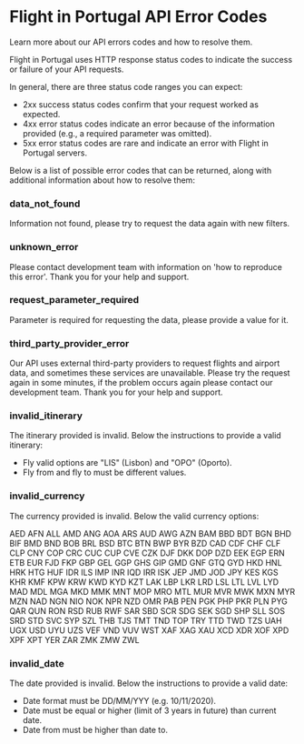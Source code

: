 # Flight in Portugal API Error Codes

Learn more about our API errors codes and how to resolve them.

Flight in Portugal uses HTTP response status codes to indicate the success or failure of your API requests.

In general, there are three status code ranges you can expect:

- 2xx success status codes confirm that your request worked as expected.
- 4xx error status codes indicate an error because of the information provided (e.g., a required parameter was omitted).
- 5xx error status codes are rare and indicate an error with Flight in Portugal servers.

Below is a list of possible error codes that can be returned, along with additional information about how to resolve them:

### data_not_found

Information not found, please try to request the data again with new filters. 

### unknown_error

Please contact development team with information on 'how to reproduce this error'. Thank you for your help and support.

### request_parameter_required

Parameter is required for requesting the data, please provide a value for it.

### third_party_provider_error

Our API uses external third-party providers to request flights and airport data, and sometimes these services are unavailable. Please try the request again in some minutes, if the problem occurs again please contact our development team. Thank you for your help and support.  

### invalid_itinerary

The itinerary provided is invalid. Below the instructions to provide a valid itinerary:
- Fly valid options are "LIS" (Lisbon) and "OPO" (Oporto).
- Fly from and fly to must be different values.

### invalid_currency

The currency provided is invalid. Below the valid currency options:

AED AFN ALL AMD ANG AOA ARS AUD AWG AZN BAM BBD BDT BGN BHD BIF BMD BND BOB BRL BSD BTC BTN BWP BYR BZD CAD CDF CHF CLF CLP CNY COP CRC CUC CUP CVE CZK DJF DKK DOP DZD EEK EGP ERN ETB EUR FJD FKP GBP GEL GGP GHS GIP GMD GNF GTQ GYD HKD HNL HRK HTG HUF IDR ILS IMP INR IQD IRR ISK JEP JMD JOD JPY KES KGS KHR KMF KPW KRW KWD KYD KZT LAK LBP LKR LRD LSL LTL LVL LYD MAD MDL MGA MKD MMK MNT MOP MRO MTL MUR MVR MWK MXN MYR MZN NAD NGN NIO NOK NPR NZD OMR PAB PEN PGK PHP PKR PLN PYG QAR QUN RON RSD RUB RWF SAR SBD SCR SDG SEK SGD SHP SLL SOS SRD STD SVC SYP SZL THB TJS TMT TND TOP TRY TTD TWD TZS UAH UGX USD UYU UZS VEF VND VUV WST XAF XAG XAU XCD XDR XOF XPD XPF XPT YER ZAR ZMK ZMW ZWL

### invalid_date

The date provided is invalid. Below the instructions to provide a valid date:
- Date format must be DD/MM/YYY (e.g. 10/11/2020).
- Date must be equal or higher (limit of 3 years in future) than current date.
- Date from must be higher than date to.